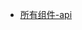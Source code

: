 - [所有组件-api](./docs/modules/all/组件-engine.md)
  

<ul class="nav-href">
</ul>

<div class="github">
	<a href="//github.com/zk4/x-engine-docs/docs" target="_blank">
	</a>
</div>
